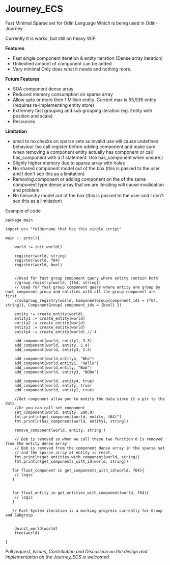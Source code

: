 # Journey_ECS
Fast Minimal Sparse set for Odin Language Which is being used in Odin-Journey.

Currently It is works, but still on heavy WIP
</br>

**Features**
- Fast single component iteration & entity iteration (Dense array iteration) 
- Unlimitied amount of component can be added
- Very minimal Only does what it needs and nothing more.

**Future Features**
- SOA component dense array
- Reduced memory consumption on sparse array
- Allow upto or more then 1 Million entity. Current max is 65,536 entity (requires re-implementing entity store)
- Extremely fast grouping and sub grouping iteration (eg. Entity with position and scale)
- Resources

**Limitation**
- small to no checks on sparse sets so invalid use will cause undefined behaviour (so call register before adding component and make sure when removing a component entity actually has component or call has_component with a if statement. Use has_component when unsure.)
- Slighly higher memory due to sparse array with holes 
- No shared component model out of the box (this is passed to the user and I don't see this as a limitation)
- Removing component or adding component on the of the same component type dense array that we are iterating will cause invalidation and problem.
- No hierarchy model out of the box (this is passed to the user and I don't see this as a limitiation) 

Example of code 
```odin
package main

import ecs "foldername that has this single script"

main :: proc(){

    world := init_world()
 
    register(world, string)
    register(world, f64)
    register(world, bool)

    
    //Used for fast group component query where entity contain both
    //group_registry(world, {f64, string})
    // Used for fast group component query where entity are group by each component group and entities with all the group component are first
    //subgroup_registry(world, ComponentGroup{component_ids = {f64, string}}, ComponentGroup{ component_ids = {bool} })

    entity := create_entity(world)
    entity1 := create_entity(world) 
    entity2 := create_entity(world) 
    entity3 := create_entity(world) 
    entity4 := create_entity(world) // 4

    add_component(world, entity1, 3.3)
    add_component(world, entity, 5.4)
    add_component(world, entity3, 2.4)

    add_component(world,entity4, "Who")
    add_component(world,entity1, "Hello")
    add_component(world,entity, "Bob")
    add_component(world, entity3, "NOOo")
    
    add_component(world, entity4, true)
    add_component(world, entity, true)
    add_component(world, entity1, true)

    //Get component allow you to modify the data since it a ptr to the data
    //Or you can call set component
    set_component(world, entity, 200.0)
    fmt.println(get_component(world, entity, f64)^)
    fmt.println(has_component(world, entity1, string))

    remove_component(world, entity, string )

    // Bob is removed so when we call these two function 0 is removed from the entity dense array
    // Bob is removed from the component dense array in the sparse set
    // and the sparse array at entity is reset. 
    fmt.println(get_entities_with_component(world, string))
    fmt.println(get_components_with_id(world, string))

   for float_component in get_components_with_id(world, f64){
    // logic
   }


   for float_entity in get_entities_with_component(world, f64){
    // logic
   }

   // Fast System iteration is a working progress currently for Group and Subgroup
   

	deinit_world(world)
    free(world)

}

```

*Pull request, Issues, Contribution and Discussion on the design and implementation on the Journey_ECS is welcomed.*
